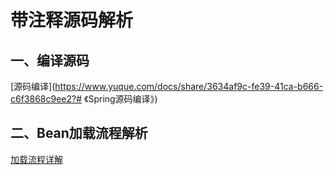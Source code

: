 # 带注释源码解析
## 一、编译源码

[源码编译](https://www.yuque.com/docs/share/3634af9c-fe39-41ca-b666-c6f3868c9ee2?# 《Spring源码编译》)

## 二、Bean加载流程解析
[加载流程详解](https://www.yuque.com/u25893740/gkefv7/fhr7a0/edit#auQ2U)
